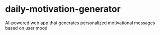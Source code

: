 # daily-motivation-generator
AI-powered web app that generates personalized motivational messages based on user mood
